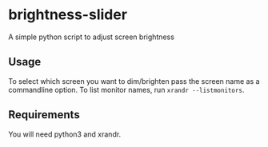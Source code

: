 # brightness-slider
A simple python script to adjust screen brightness

## Usage
To select which screen you want to dim/brighten
pass the screen name as a commandline option.
To list monitor names, run ```xrandr --listmonitors```.

## Requirements
You will need python3 and xrandr.

